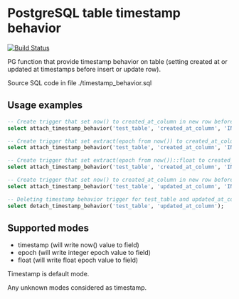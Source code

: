 # PostgreSQL table timestamp behavior

[![Build Status](https://travis-ci.org/agilov/pg-timestamp.svg)](https://travis-ci.org/agilov/pg-timestamp)

PG function that provide timestamp behavior on table (setting created at or updated at timestamps before insert or update row).

Source SQL code in file ./timestamp_behavior.sql

## Usage examples

```sql
-- Create trigger that set now() to created_at_column in new row before insert
select attach_timestamp_behavior('test_table', 'created_at_column', 'INSERT');

-- Create trigger that set extract(epoch from now()) to created_at_column in new row before insert
select attach_timestamp_behavior('test_table', 'created_at_column', 'INSERT', 'epoch');

-- Create trigger that set extract(epoch from now())::float to created_at_column in new row before insert
select attach_timestamp_behavior('test_table', 'created_at_column', 'INSERT', 'float');

-- Create trigger that set now() to created_at_column in new row before insert or update
select attach_timestamp_behavior('test_table', 'updated_at_column', 'INSERT OR UPDATE', 'float');

-- Deleting timestamp behavior trigger for test_table and updated_at_column
select detach_timestamp_behavior('test_table', 'updated_at_column');
```

## Supported modes
- timestamp (will write now() value to field)
- epoch (will write integer epoch value to field)
- float (will write float epoch value to field)

Timestamp is default mode.

Any unknown modes considered as timestamp.

